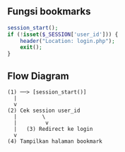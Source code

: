## Fungsi bookmarks

```php
session_start();
if (!isset($_SESSION['user_id'])) {
    header("Location: login.php");
    exit();
}
```
## Flow Diagram
```
(1) ──> [session_start()]
  |
  v
(2) Cek session user_id
  |        \
  |         v
  |   (3) Redirect ke login
  v
(4) Tampilkan halaman bookmark
